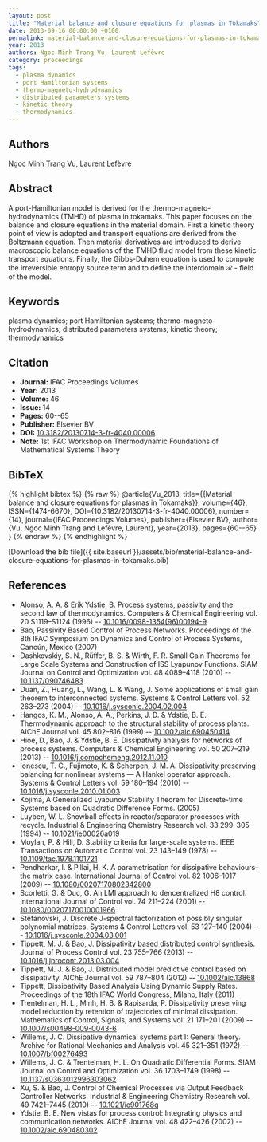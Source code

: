 ```yaml
---
layout: post
title: "Material balance and closure equations for plasmas in Tokamaks"
date: 2013-09-16 00:00:00 +0100
permalink: material-balance-and-closure-equations-for-plasmas-in-tokamaks
year: 2013
authors: Ngoc Minh Trang Vu, Laurent Lefèvre
category: proceedings
tags:
  - plasma dynamics
  - port Hamiltonian systems
  - thermo-magneto-hydrodynamics
  - distributed parameters systems
  - kinetic theory
  - thermodynamics
---
```

 
## Authors
[Ngoc Minh Trang Vu](authors/ngoc-minh-trang-vu), [Laurent Lefèvre](authors/laurent-lefevre)
 
## Abstract
A port-Hamiltonian model is derived for the thermo-magneto-hydrodynamics (TMHD) of plasma in tokamaks. This paper focuses on the balance and closure equations in the material domain. First a kinetic theory point of view is adopted and transport equations are derived from the Boltzmann equation. Then material derivatives are introduced to derive macroscopic balance equations of the TMHD fluid model from these kinetic transport equations. Finally, the Gibbs-Duhem equation is used to compute the irreversible entropy source term and to define the interdomain ℛ - field of the model.
 
## Keywords
plasma dynamics; port Hamiltonian systems; thermo-magneto-hydrodynamics; distributed parameters systems; kinetic theory; thermodynamics
 
## Citation
- **Journal:** IFAC Proceedings Volumes
- **Year:** 2013
- **Volume:** 46
- **Issue:** 14
- **Pages:** 60--65
- **Publisher:** Elsevier BV
- **DOI:** [10.3182/20130714-3-fr-4040.00006](https://doi.org/10.3182/20130714-3-fr-4040.00006)
- **Note:** 1st IFAC Workshop on Thermodynamic Foundations of Mathematical Systems Theory
 
## BibTeX
{% highlight bibtex %}
{% raw %}
@article{Vu_2013,
  title={{Material balance and closure equations for plasmas in Tokamaks}},
  volume={46},
  ISSN={1474-6670},
  DOI={10.3182/20130714-3-fr-4040.00006},
  number={14},
  journal={IFAC Proceedings Volumes},
  publisher={Elsevier BV},
  author={Vu, Ngoc Minh Trang and Lefèvre, Laurent},
  year={2013},
  pages={60--65}
}
{% endraw %}
{% endhighlight %}
 
[Download the bib file]({{ site.baseurl }}/assets/bib/material-balance-and-closure-equations-for-plasmas-in-tokamaks.bib)
 
## References
- Alonso, A. A. & Erik Ydstie, B. Process systems, passivity and the second law of thermodynamics. Computers &amp; Chemical Engineering vol. 20 S1119–S1124 (1996) -- [10.1016/0098-1354(96)00194-9](https://doi.org/10.1016/0098-1354(96)00194-9)
- Bao, Passivity Based Control of Process Networks. Proceedings of the 8th IFAC Symposium on Dynamics and Control of Process Systems, Cancún, Mexico (2007)
- Dashkovskiy, S. N., Rüffer, B. S. & Wirth, F. R. Small Gain Theorems for Large Scale Systems and Construction of ISS Lyapunov Functions. SIAM Journal on Control and Optimization vol. 48 4089–4118 (2010) -- [10.1137/090746483](https://doi.org/10.1137/090746483)
- Duan, Z., Huang, L., Wang, L. & Wang, J. Some applications of small gain theorem to interconnected systems. Systems &amp; Control Letters vol. 52 263–273 (2004) -- [10.1016/j.sysconle.2004.02.004](https://doi.org/10.1016/j.sysconle.2004.02.004)
- Hangos, K. M., Alonso, A. A., Perkins, J. D. & Ydstie, B. E. Thermodynamic approach to the structural stability of process plants. AIChE Journal vol. 45 802–816 (1999) -- [10.1002/aic.690450414](https://doi.org/10.1002/aic.690450414)
- Hioe, D., Bao, J. & Ydstie, B. E. Dissipativity analysis for networks of process systems. Computers &amp; Chemical Engineering vol. 50 207–219 (2013) -- [10.1016/j.compchemeng.2012.11.010](https://doi.org/10.1016/j.compchemeng.2012.11.010)
- Ionescu, T. C., Fujimoto, K. & Scherpen, J. M. A. Dissipativity preserving balancing for nonlinear systems — A Hankel operator approach. Systems &amp; Control Letters vol. 59 180–194 (2010) -- [10.1016/j.sysconle.2010.01.003](https://doi.org/10.1016/j.sysconle.2010.01.003)
- Kojima, A Generalized Lyapunov Stability Theorem for Discrete-time Systems based on Quadratic Difference Forms. (2005)
- Luyben, W. L. Snowball effects in reactor/separator processes with recycle. Industrial &amp; Engineering Chemistry Research vol. 33 299–305 (1994) -- [10.1021/ie00026a019](https://doi.org/10.1021/ie00026a019)
- Moylan, P. & Hill, D. Stability criteria for large-scale systems. IEEE Transactions on Automatic Control vol. 23 143–149 (1978) -- [10.1109/tac.1978.1101721](https://doi.org/10.1109/tac.1978.1101721)
- Pendharkar, I. & Pillai, H. K. A parametrisation for dissipative behaviours–the matrix case. International Journal of Control vol. 82 1006–1017 (2009) -- [10.1080/00207170802342800](https://doi.org/10.1080/00207170802342800)
- Scorletti, G. & Duc, G. An LMI approach to dencentralized H8 control. International Journal of Control vol. 74 211–224 (2001) -- [10.1080/00207170010001966](https://doi.org/10.1080/00207170010001966)
- Stefanovski, J. Discrete J-spectral factorization of possibly singular polynomial matrices. Systems &amp; Control Letters vol. 53 127–140 (2004) -- [10.1016/j.sysconle.2004.03.001](https://doi.org/10.1016/j.sysconle.2004.03.001)
- Tippett, M. J. & Bao, J. Dissipativity based distributed control synthesis. Journal of Process Control vol. 23 755–766 (2013) -- [10.1016/j.jprocont.2013.03.004](https://doi.org/10.1016/j.jprocont.2013.03.004)
- Tippett, M. J. & Bao, J. Distributed model predictive control based on dissipativity. AIChE Journal vol. 59 787–804 (2012) -- [10.1002/aic.13868](https://doi.org/10.1002/aic.13868)
- Tippett, Dissipativity Based Analysis Using Dynamic Supply Rates. Proceedings of the 18th IFAC World Congress, Milano, Italy (2011)
- Trentelman, H. L., Minh, H. B. & Rapisarda, P. Dissipativity preserving model reduction by retention of trajectories of minimal dissipation. Mathematics of Control, Signals, and Systems vol. 21 171–201 (2009) -- [10.1007/s00498-009-0043-6](https://doi.org/10.1007/s00498-009-0043-6)
- Willems, J. C. Dissipative dynamical systems part I: General theory. Archive for Rational Mechanics and Analysis vol. 45 321–351 (1972) -- [10.1007/bf00276493](https://doi.org/10.1007/bf00276493)
- Willems, J. C. & Trentelman, H. L. On Quadratic Differential Forms. SIAM Journal on Control and Optimization vol. 36 1703–1749 (1998) -- [10.1137/s0363012996303062](https://doi.org/10.1137/s0363012996303062)
- Xu, S. & Bao, J. Control of Chemical Processes via Output Feedback Controller Networks. Industrial &amp; Engineering Chemistry Research vol. 49 7421–7445 (2010) -- [10.1021/ie901768q](https://doi.org/10.1021/ie901768q)
- Ydstie, B. E. New vistas for process control: Integrating physics and communication networks. AIChE Journal vol. 48 422–426 (2002) -- [10.1002/aic.690480302](https://doi.org/10.1002/aic.690480302)


